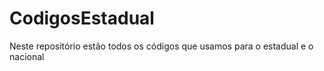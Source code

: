 # CodigosEstadual

Neste repositório estão todos os códigos que usamos para o estadual e o nacional
